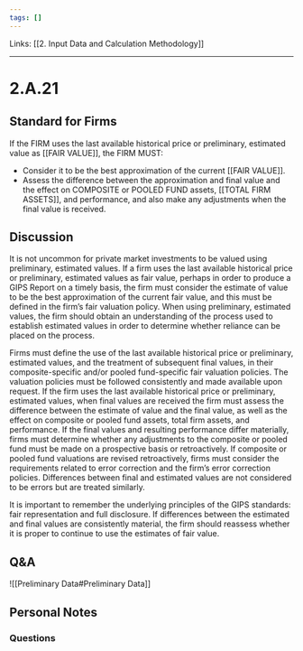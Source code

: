 ```yaml
---
tags: []
---
```

Links: [[2. Input Data and Calculation Methodology]]
___
# 2.A.21
## Standard for Firms
If the FIRM uses the last available historical price or preliminary, estimated value as [[FAIR VALUE]], the FIRM MUST:
- Consider it to be the best approximation of the current [[FAIR VALUE]].
- Assess the difference between the approximation and final value and the effect on COMPOSITE or POOLED FUND assets, [[TOTAL FIRM ASSETS]], and performance, and also make any adjustments when the final value is received.
## Discussion
It is not uncommon for private market investments to be valued using preliminary, estimated values. If a firm uses the last available historical price or preliminary, estimated values as fair value, perhaps in order to produce a GIPS Report on a timely basis, the firm must consider the estimate of value to be the best approximation of the current fair value, and this must be defined in the firm’s fair valuation policy. When using preliminary, estimated values, the firm should obtain an understanding of the process used to establish estimated values in order to determine whether reliance can be placed on the process.

Firms must define the use of the last available historical price or preliminary, estimated values, and the treatment of subsequent final values, in their composite-specific and/or pooled fund-specific fair valuation policies. The valuation policies must be followed consistently and made available upon request. If the firm uses the last available historical price or preliminary, estimated values, when final values are received the firm must assess the difference between the estimate of value and the final value, as well as the effect on composite or pooled fund assets, total firm assets, and performance. If the final values and resulting performance differ materially, firms must determine whether any adjustments to the composite or pooled fund must be made on a prospective basis or retroactively. If composite or pooled fund valuations are revised retroactively, firms must consider the requirements related to error correction and the firm’s error correction policies. Differences between final and estimated values are not considered to be errors but are treated similarly.

It is important to remember the underlying principles of the GIPS standards: fair representation and full disclosure. If differences between the estimated and final values are consistently material, the firm should reassess whether it is proper to continue to use the estimates of fair value.
## Q&A
![[Preliminary Data#Preliminary Data]]
## Personal Notes

### Questions